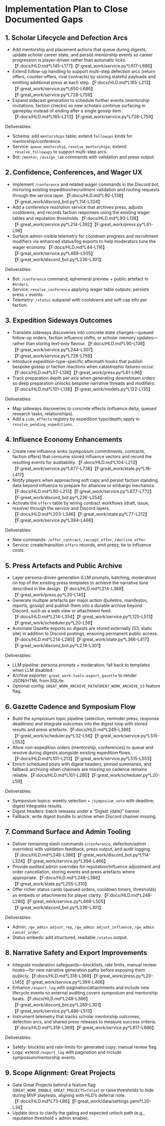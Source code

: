 # Implementation Plan to Close Documented Gaps

## 1. Scholar Lifecycle and Defection Arcs
- Add mentorship and placement actions that queue during digests, update scholar career state, and persist mentorship events so career progression is player-driven rather than automatic ticks.【F:docs/HLD.md†L145-L177】【F:great_work/service.py†L617-L686】
- Extend follow-up handling to support multi-step defection arcs (return offers, counter-offers, rival contracts) by storing stateful payloads and emitting additional press at each step.【F:docs/HLD.md†L165-L213】【F:great_work/service.py†L650-L686】【F:great_work/service.py†L728-L759】
- Expand sidecast generation to schedule further events (mentorship invitations, faction checks) so new scholars continue surfacing in gameplay instead of ending after a single gossip item.【F:docs/HLD.md†L165-L213】【F:great_work/service.py†L728-L759】

Deliverables:
- Schema: add `mentorships` table; extend `followups` kinds for mentorship/conference.
- Service: `queue_mentorship`, `resolve_mentorships`; extend `_resolve_followups` to support multi-step arcs.
- Bot: `/mentor`, `/assign_lab` commands with validation and press output.

## 2. Confidence, Conferences, and Wager UX
- Implement `/conference` and related wager commands in the Discord bot, mirroring existing expedition/recruitment validation and routing requests through the service layer.【F:docs/HLD.md†L90-L138】【F:great_work/discord_bot.py†L114-L324】
- Add a conference resolution service that archives press, adjusts cooldowns, and records faction responses using the existing wager tables and reputation thresholds.【F:docs/HLD.md†L90-L138】【F:great_work/service.py†L214-L392】【F:great_work/press.py†L61-L96】
- Surface admin-visible telemetry for cooldown progress and recruitment modifiers via enhanced status/log exports to help moderators tune the wager economy.【F:docs/HLD.md†L44-L116】【F:great_work/service.py†L468-L505】【F:great_work/discord_bot.py†L236-L301】

Deliverables:
- Bot: `/conference` command; ephemeral preview + public artefact in `#orders`.
- Service: `resolve_conference` applying wager table outputs; persists press + events.
- Telemetry: `/status` subpanel with cooldowns and soft cap info per faction.

## 3. Expedition Sideways Outcomes
- Translate sideways discoveries into concrete state changes—queued follow-up orders, faction influence shifts, or scholar memory updates—rather than storing text-only flavour.【F:docs/HLD.md†L90-L138】【F:great_work/service.py†L244-L307】【F:great_work/service.py†L728-L759】
- Introduce expedition-type-specific aftermath hooks that publish bespoke gossip or faction reactions when catastrophic failures occur.【F:docs/HLD.md†L57-L138】【F:great_work/press.py†L61-L96】
- Track preparation depth per axis when generating downstream orders so deep preparation unlocks bespoke narrative threads and modifiers.【F:docs/HLD.md†L101-L138】【F:great_work/models.py†L122-L135】

Deliverables:
- Map sideways discoveries to concrete effects (influence delta, queued research tasks, relationships).
- Add a `side_effects` registry by expedition type/depth; apply in `resolve_pending_expeditions`.

## 4. Influence Economy Enhancements
- Create new influence sinks (symposium commitments, contracts, faction offers) that consume stored influence vectors and record the resulting events for auditability.【F:docs/HLD.md†L104-L213】【F:great_work/service.py†L677-L738】【F:great_work/state.py†L18-L417】
- Notify players when approaching soft caps and persist faction standing data beyond influence to prepare for alliances or embargo mechanics.【F:docs/HLD.md†L90-L213】【F:great_work/service.py†L677-L772】【F:great_work/discord_bot.py†L236-L254】
- Activate the `offers` table by wiring contract workflows (draft, issue, resolve) through the service and Discord layers.【F:docs/HLD.md†L203-L346】【F:great_work/state.py†L77-L212】【F:great_work/service.py†L394-L466】

Deliverables:
- New commands: `/offer_contract`, `/accept_offer`, `/decline_offer`.
- Service: create/transition `offers` records, emit press; tie to influence costs.

## 5. Press Artefacts and Public Archive
- Layer persona-driven generation (LLM prompts, batching, moderation) on top of the existing press templates to achieve the narrative tone described in the design.【F:docs/HLD.md†L214-L369】【F:great_work/press.py†L20-L145】
- Generate multiple artefacts per major action (bulletins, manifestos, reports, gossip) and publish them into a durable archive beyond Discord, such as a web view or attachment feed.【F:docs/HLD.md†L214-L354】【F:great_work/service.py†L125-L513】【F:great_work/scheduler.py†L20-L59】
- Automate Gazette exports so digests are stored externally (S3, static site) in addition to Discord postings, ensuring permanent public access.【F:docs/HLD.md†L214-L280】【F:great_work/state.py†L366-L417】【F:great_work/discord_bot.py†L274-L301】

Deliverables:
- LLM pipeline: persona prompts + moderation; fall back to templates when LLM disabled.
- Archive exporter: `great_work.tools.export_gazette` to render JSON/HTML from SQLite.
- Optional config: `GREAT_WORK_ARCHIVE_PATH`/`GREAT_WORK_ARCHIVE_S3` feature flag.

## 6. Gazette Cadence and Symposium Flow
- Build the symposium topic pipeline (selection, reminder press, response deadlines) and integrate outcomes into the digest loop with stored results and press artefacts.【F:docs/HLD.md†L249-L386】【F:great_work/scheduler.py†L32-L56】【F:great_work/service.py†L515-L553】
- Allow non-expedition orders (mentorship, conferences) to queue and resolve during digests alongside existing expedition flows.【F:docs/HLD.md†L101-L213】【F:great_work/service.py†L515-L553】
- Enrich scheduled posts with digest headers, pinned summaries, and fallback archiving when channels are missing so cadence remains reliable.【F:docs/HLD.md†L101-L280】【F:great_work/scheduler.py†L20-L59】

Deliverables:
- Symposium topics: weekly selection + `/symposium_vote` with deadline; digest integrates results.
- Digest headers: batch releases under a “Digest {date}” banner.
- Fallback: write digest bundle to archive when Discord channel missing.

## 7. Command Surface and Admin Tooling
- Deliver remaining slash commands (`/conference`, defection/admin overrides) with validation feedback, press output, and audit logging.【F:docs/HLD.md†L248-L386】【F:great_work/discord_bot.py†L114-L324】【F:great_work/service.py†L394-L466】
- Provide audited admin overrides for reputation/influence adjustment and order cancellation, storing events and press artefacts where appropriate.【F:docs/HLD.md†L248-L386】【F:great_work/state.py†L255-L310】
- Offer richer status cards (queued orders, cooldown timers, thresholds) as embeds or attachments for player clarity.【F:docs/HLD.md†L248-L286】【F:great_work/service.py†L468-L505】【F:great_work/discord_bot.py†L236-L301】

Deliverables:
- Admin: `/gw_admin adjust_rep`, `/gw_admin adjust_influence`, `/gw_admin cancel_order`.
- Status embeds: add structured, readable `/status` output.

## 8. Narrative Safety and Export Improvements
- Integrate moderation safeguards—blocklists, rate limits, manual review hooks—for new narrative generation paths before exposing them publicly.【F:docs/HLD.md†L318-L369】【F:great_work/press.py†L20-L145】【F:great_work/service.py†L394-L466】
- Enhance `/export_log` with pagination/attachments and include new lifecycle events so external auditing covers symposium and mentorship beats.【F:docs/HLD.md†L248-L386】【F:great_work/discord_bot.py†L289-L301】【F:great_work/service.py†L486-L513】
- Instrument telemetry that tracks scholar mentorship outcomes, defection arcs, and shared press releases to measure success criteria.【F:docs/HLD.md†L318-L369】【F:great_work/service.py†L617-L686】

Deliverables:
- Safety: blocklist and rate-limits for generated copy; manual review flag.
- Logs: extend `/export_log` with pagination and include symposium/mentorship events.

## 9. Scope Alignment: Great Projects
- Gate Great Projects behind a feature flag (`GREAT_WORK_ENABLE_GREAT_PROJECTS=false`) or raise thresholds to hide during MVP playtests, aligning with HLD’s deferral note.【F:docs/HLD.md†L73-L86】【F:great_work/data/settings.yaml†L20-L34】
- Update docs to clarify the gating and expected unlock path (e.g., reputation threshold + admin enable).
